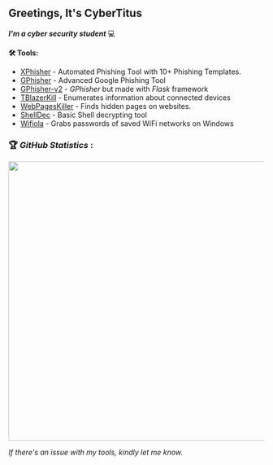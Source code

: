 ## Greetings, It's CyberTitus
***I'm a cyber security student*** 💻

**🛠️ Tools:**
 - <a href="https://github.com/CyberTitus/XPhisher">XPhisher</a>  - Automated Phishing Tool with 10+ Phishing Templates.
 - <a href="https://github.com/CyberTitus/GPhisher">GPhisher</a> - Advanced Google Phishing Tool
 - <a href="https://github.com/CyberTitus/GPhisher-v2">GPhisher-v2</a> - *GPhisher* but made with *Flask* framework
 - <a href="https://github.com/CyberTitus/TBlazerKill">TBlazerKill</a> - Enumerates information about connected devices
 - <a href="https://github.com/CyberTitus/WebPagesKiller">WebPagesKiller</a> - Finds hidden pages on websites.
 - <a href="https://github.com/CyberTitus/ShellDec">ShellDec</a> - Basic Shell decrypting tool
 - <a href="https://github.com/CyberTitus/Wifiola">Wifiola</a> - Grabs passwords of saved WiFi networks on Windows

### 🏆 *GitHub Statistics* :
 <a href="https://github.com/CyberTitus"><img width=550 src="https://github-profile-trophy.vercel.app/?username=CyberTitus&theme=dracula&no-frame=true&title=Followers,Commit,Repository"/></a>

*If there's an issue with my tools, kindly let me know.*

